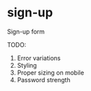 # sign-up
Sign-up form

TODO:
1. Error variations
2. Styling
3. Proper sizing on mobile
4. Password strength